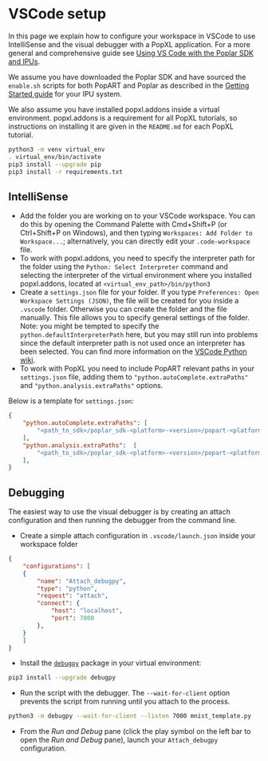 <!-- Copyright (c) 2022 Graphcore Ltd. All rights reserved. -->
# VSCode setup

In this page we explain how to configure your workspace in VSCode to use
IntelliSense and the visual debugger with a PopXL application.
For a more general and comprehensive guide see
[Using VS Code with the Poplar SDK and IPUs](../standard_tools/using_vscode/README.md).

We assume you have downloaded the Poplar SDK and have sourced the `enable.sh`
scripts for both PopART and Poplar as described in the [Getting Started
guide](https://docs.graphcore.ai/en/latest/getting-started.html) for your IPU
system.

We also assume you have installed popxl.addons inside a virtual environment.
popxl.addons is a requirement for all PopXL tutorials, so instructions on
installing it are given in the `README.md` for each PopXL tutorial.

```bash
python3 -m venv virtual_env
. virtual_env/bin/activate
pip3 install --upgrade pip
pip3 install -r requirements.txt
```

## IntelliSense

- Add the folder you are working on to your VSCode workspace. You can do this
  by opening the Command Palette with Cmd+Shift+P (or Ctrl+Shift+P on Windows),
  and then typing `Workspaces: Add Folder to Workspace...`; alternatively, you
  can directly edit your `.code-workspace` file.
- To work with popxl.addons, you need to specify the interpreter path for the
  folder using the `Python: Select Interpreter` command and selecting the
  interpreter of the virtual environment where you installed popxl.addons,
  located at `<virtual_env_path>/bin/python3`
- Create a `settings.json` file for your folder. If you type `Preferences: Open
  Workspace Settings (JSON)`, the file will be created for you inside a `.vscode`
  folder. Otherwise you can create the folder and the file manually. This file
  allows you to specify general settings of the folder. Note: you might be
  tempted to specify the `python.defaultInterpreterPath` here, but you may still
  run into problems since the default interpreter path is not used once an
  interpreter has been selected. You can find more information on the
  [VSCode Python wiki](https://github.com/microsoft/vscode-python/wiki/AB-Experiments#tldr).
- To work with PopXL you need to include PopART relevant paths in your
  `settings.json` file, adding them to `"python.autoComplete.extraPaths"` and
  `"python.analysis.extraPaths"` options.

Below is a template for `settings.json`:

```json
{
    "python.autoComplete.extraPaths": [
        "<path_to_sdk>/poplar_sdk-<platform>-<version>/popart-<platform>-<version>/python",
    ],
    "python.analysis.extraPaths":  [
        "<path_to_sdk>/poplar_sdk-<platform>-<version>/popart-<platform>-<version>/python",
    ],
}
```

## Debugging

The easiest way to use the visual debugger is by creating an attach
configuration and then running the debugger from the command line.

- Create a simple attach configuration in `.vscode/launch.json` inside your workspace folder

```json
{
    "configurations": [
    {
        "name": "Attach_debugpy",
        "type": "python",
        "request": "attach",
        "connect": {
            "host": "localhost",
            "port": 7000
        },
    }
    ]
}
```

- Install the [`debugpy`](https://pypi.org/project/debugpy/) package in your virtual environment:

```bash
pip3 install --upgrade debugpy
```

- Run the script with the debugger. The `--wait-for-client` option prevents the
  script from running until you attach to the process.

```bash
python3 -m debugpy --wait-for-client --listen 7000 mnist_template.py
```

- From the *Run and Debug* pane (click the play symbol on the left bar to open
  the *Run and Debug* pane), launch your `Attach_debugpy` configuration.
